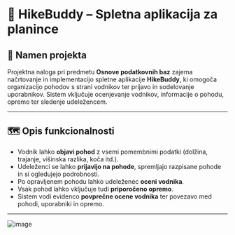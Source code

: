 # 📌 HikeBuddy – Spletna aplikacija za planince

## 🎯 Namen projekta
Projektna naloga pri predmetu **Osnove podatkovnih baz** zajema načrtovanje in implementacijo spletne aplikacije **HikeBuddy**, ki omogoča organizacijo pohodov s strani vodnikov ter prijavo in sodelovanje uporabnikov. Sistem vključuje ocenjevanje vodnikov, informacije o pohodu, opremo ter sledenje udeležencem.

---

## 🗺️ Opis funkcionalnosti

- Vodnik lahko **objavi pohod** z vsemi pomembnimi podatki (dolžina, trajanje, višinska razlika, koča itd.).
- Udeleženci se lahko **prijavijo na pohode**, spremljajo razpisane pohode in si ogledujejo podrobnosti.
- Po opravljenem pohodu lahko udeleženec **oceni vodnika**.
- Vsak pohod lahko vključuje tudi **priporočeno opremo**.
- Sistem vodi evidenco **povprečne ocene vodnika** ter povezavo med pohodi, uporabniki in opremo.

---
![image](https://github.com/user-attachments/assets/1e27b35b-84ca-4707-98e2-d87cd38548ae)
